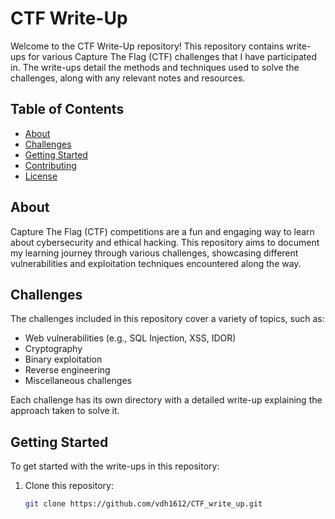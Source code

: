 # CTF Write-Up

Welcome to the CTF Write-Up repository! This repository contains write-ups for various Capture The Flag (CTF) challenges that I have participated in. The write-ups detail the methods and techniques used to solve the challenges, along with any relevant notes and resources.

## Table of Contents

- [About](#about)
- [Challenges](#challenges)
- [Getting Started](#getting-started)
- [Contributing](#contributing)
- [License](#license)

## About

Capture The Flag (CTF) competitions are a fun and engaging way to learn about cybersecurity and ethical hacking. This repository aims to document my learning journey through various challenges, showcasing different vulnerabilities and exploitation techniques encountered along the way.

## Challenges

The challenges included in this repository cover a variety of topics, such as:

- Web vulnerabilities (e.g., SQL Injection, XSS, IDOR)
- Cryptography
- Binary exploitation
- Reverse engineering
- Miscellaneous challenges

Each challenge has its own directory with a detailed write-up explaining the approach taken to solve it.

## Getting Started

To get started with the write-ups in this repository:

1. Clone this repository:
   ```bash
   git clone https://github.com/vdh1612/CTF_write_up.git
